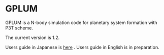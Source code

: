 # GPLUM
GPLUM is a N-body simulation code for planetary system formation with P3T scheme.

The current version is 1.2.

Users guide in Japanese is [here](/doc/UsersGuide_japanese.pdf) .
Users guide in English is in preparation.
